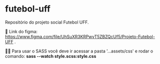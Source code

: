 # futebol-uff
Repositório do projeto social Futebol UFF.

🔗 Link do figma: https://www.figma.com/file/UhSuXR3KRPwvT5ZBZQcUf5/Projeto-Futebol-UFF .

💁‍♀️ Para usar o SASS você deve ir acessar a pasta '...assets/css' e rodar o comando: **sass --watch style.scss:style.css**

